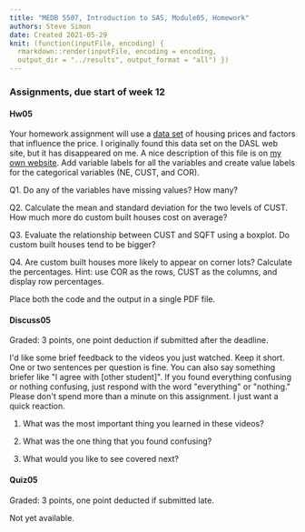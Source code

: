 ```yaml
---
title: "MEDB 5507, Introduction to SAS, Module05, Homework"
authors: Steve Simon
date: Created 2021-05-29
knit: (function(inputFile, encoding) {
  rmarkdown::render(inputFile, encoding = encoding,
  output_dir = "../results", output_format = "all") }) 
---
```


### Assignments, due start of week 12

#### Hw05

Your homework assignment will use a [data set][git1] of housing prices and factors that influence the price. I originally found this data set on the DASL web site, but it has disappeared on me. A nice description of this file is on [my own website][sim1]. Add variable labels for all the variables and create value labels for the categorical variables (NE, CUST, and COR).

Q1. Do any of the variables have missing values? How many?

Q2. Calculate the mean and standard deviation for the two levels of CUST. How much more do custom built houses cost on average?

Q3. Evaluate the relationship between CUST and SQFT using a boxplot. Do custom built houses tend to be bigger?

Q4. Are custom built houses more likely to appear on corner lots? Calculate the percentages. Hint: use COR as the rows, CUST as the columns, and display row percentages.

Place both the code and the output in a single PDF file.

#### Discuss05

Graded: 3 points, one point deduction if submitted after the deadline.

I'd like some brief feedback to the videos you just watched. Keep it short. One or two sentences per question is fine. You can also say something briefer like "I agree with [other student]". If you found everything confusing or nothing confusing, just respond with the word "everything" or "nothing." Please don't spend more than a minute on this assignment. I just want a quick reaction.

1. What was the most important thing you learned in these videos?

2. What was the one thing that you found confusing?

3. What would you like to see covered next?

#### Quiz05

Graded: 3 points, one point deducted if submitted late.

Not yet available.

[git1]: https://raw.githubusercontent.com/pmean/introduction-to-SAS/master/data/housing.txt

[sim1]: http://www.pmean.com/00files/housing.htm

